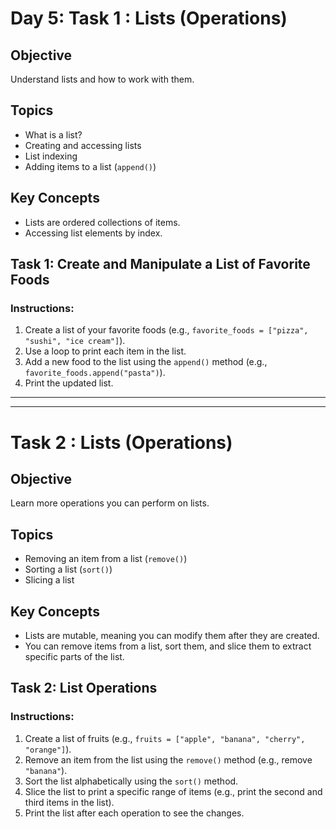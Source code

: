 # Day 5: Task 1 : Lists (Operations)

## Objective
Understand lists and how to work with them.

## Topics
- What is a list?
- Creating and accessing lists
- List indexing
- Adding items to a list (`append()`)

## Key Concepts
- Lists are ordered collections of items.
- Accessing list elements by index.

## Task 1: Create and Manipulate a List of Favorite Foods

### Instructions:
1. Create a list of your favorite foods (e.g., `favorite_foods = ["pizza", "sushi", "ice cream"]`).
2. Use a loop to print each item in the list.
3. Add a new food to the list using the `append()` method (e.g., `favorite_foods.append("pasta")`).
4. Print the updated list.

---
---

# Task 2 : Lists (Operations)

## Objective
Learn more operations you can perform on lists.

## Topics
- Removing an item from a list (`remove()`)
- Sorting a list (`sort()`)
- Slicing a list

## Key Concepts
- Lists are mutable, meaning you can modify them after they are created.
- You can remove items from a list, sort them, and slice them to extract specific parts of the list.

## Task 2: List Operations

### Instructions:
1. Create a list of fruits (e.g., `fruits = ["apple", "banana", "cherry", "orange"]`).
2. Remove an item from the list using the `remove()` method (e.g., remove `"banana"`).
3. Sort the list alphabetically using the `sort()` method.
4. Slice the list to print a specific range of items (e.g., print the second and third items in the list).
5. Print the list after each operation to see the changes.
